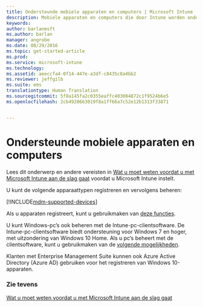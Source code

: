 ```yaml
---
title: Ondersteunde mobiele apparaten en computers | Microsoft Intune
description: Mobiele apparaten en computers die door Intune worden ondersteund
keywords: 
author: barlanmsft
ms.author: barlan
manager: angrobe
ms.date: 08/29/2016
ms.topic: get-started-article
ms.prod: 
ms.service: microsoft-intune
ms.technology: 
ms.assetid: aeeccfa4-0f14-447e-a3df-c8435c8a4bb2
ms.reviewer: jeffgilb
ms.suite: ems
translationtype: Human Translation
ms.sourcegitcommit: 5f8a145fa2c0355eaffc403084872c1f9524b6e5
ms.openlocfilehash: 2cb4920663019f8a1ff66a7c52e12b1313f33871


---
```


# Ondersteunde mobiele apparaten en computers

Lees dit onderwerp en andere vereisten in [Wat u moet weten voordat u met Microsoft Intune aan de slag gaat](what-to-know-before-you-start-microsoft-intune.md) voordat u Microsoft Intune instelt.

U kunt de volgende apparaattypen registreren en vervolgens beheren:

[!INCLUDE[mdm-supported-devices](../includes/mdm-supported-devices.md)]

Als u apparaten registreert, kunt u gebruikmaken van [deze functies](/Intune/get-started/choose-how-to-manage-devices).

U kunt Windows-pc’s ook beheren met de Intune-pc-clientsoftware. De Intune-pc-clientsoftware biedt ondersteuning voor Windows 7 en hoger, met uitzondering van Windows 10 Home. Als u pc‘s beheert met de clientsoftware, kunt u gebruikmaken van de [volgende mogelijkheden](set-up-windows-device-management-with-microsoft-intune.md).

Klanten met Enterprise Management Suite kunnen ook Azure Active Directory (Azure AD) gebruiken voor het registreren van Windows 10-apparaten.

### Zie tevens
[Wat u moet weten voordat u met Microsoft Intune aan de slag gaat](what-to-know-before-you-start-microsoft-intune.md)



<!--HONumber=Sep16_HO3-->


